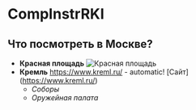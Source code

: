 # CompInstrRKI
## Что посмотреть в Москве?
* __Красная площадь__
![Красная площадь](https://gdb.rferl.org/0E216D51-0E10-43CC-832C-7F797D533022_cx0_cy10_cw0_w1023_r1_s.jpg)
* __Кремль__
https://www.kreml.ru/ - automatic! 
[Сайт] (https://www.kreml.ru/)
  * _Соборы_
  * _Оружейная палата_
  
  
